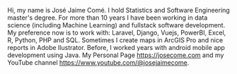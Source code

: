 Hi, my name is José Jaime Comé. 
I hold Statistics and Software Engineering master's degree. For more than 10 years I have been working in data science (including Machine Learning) and fullstack software development.
My preference now is to work with: Laravel, Django, Vuejs, PowerBI, Excel, R, Python, PHP and SQL. Sometimes I create maps in ArcGIS Pro and nice reports in Adobe Ilustrator. Before, I worked years with android mobile app development using Java.
My Personal Page https://josecome.com and my YouTube channel https://www.youtube.com/@josejaimecome.
